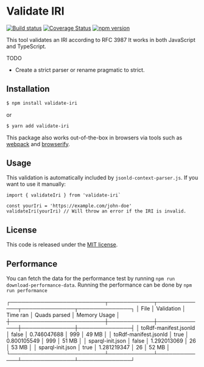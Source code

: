 # Validate IRI

[![Build status](https://github.com/comunica/validate-iri.js/workflows/CI/badge.svg)](https://github.com/comunica/validate-iri.js/actions?query=workflow%3ACI)
[![Coverage Status](https://coveralls.io/repos/github/comunica/validate-iri.js/badge.svg?branch=master)](https://coveralls.io/github/comunica/validate-iri.js?branch=master)
[![npm version](https://badge.fury.io/js/validate-iri.svg)](https://www.npmjs.com/package/validate-iri)

This tool validates an IRI according to RFC 3987
It works in both JavaScript and TypeScript.

TODO

- Create a strict parser or rename pragmatic to strict.

## Installation

```bash
$ npm install validate-iri
```
or
```bash
$ yarn add validate-iri
```

This package also works out-of-the-box in browsers via tools such as [webpack](https://webpack.js.org/) and [browserify](http://browserify.org/).

## Usage

This validation is automatically included by `jsonld-context-parser.js`. If you want to use it manually:

```
import { validateIri } from 'validate-iri`

const yourIri = 'https://example.com/john-doe'
validateIri(yourIri) // Will throw an error if the IRI is invalid.

```

## License

This code is released under the [MIT license](http://opensource.org/licenses/MIT).


## Performance

You can fetch the data for the performance test by running `npm run download-performance-data`.
Running the performance can be done by `npm run performance`

┌─────────────────────────┬────────────┬─────────────┬──────────────┬──────────────┐
│          File           │ Validation │  Time ran   │ Quads parsed │ Memory Usage │
┼─────────────────────────┼────────────┼─────────────┼──────────────┼──────────────┤
│  toRdf-manifest.jsonld  │   false    │ 0.746047688 │     999      │    49 MB     │
│  toRdf-manifest.jsonld  │   true     │ 0.800105549 │     999      │    51 MB     │
│  sparql-init.json       │   false    │ 1.292013069 │      26      │    53 MB     │
│  sparql-init.json       │   true     │ 1.281219347 │      26      │    52 MB     │
└─────────────────────────┴────────────┴─────────────┴──────────────┴──────────────┘
